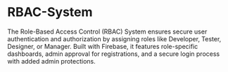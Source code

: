 # RBAC-System
The Role-Based Access Control (RBAC) System ensures secure user authentication and authorization by assigning roles like Developer, Tester, Designer, or Manager. Built with Firebase, it features role-specific dashboards, admin approval for registrations, and a secure login process with added admin protections.

